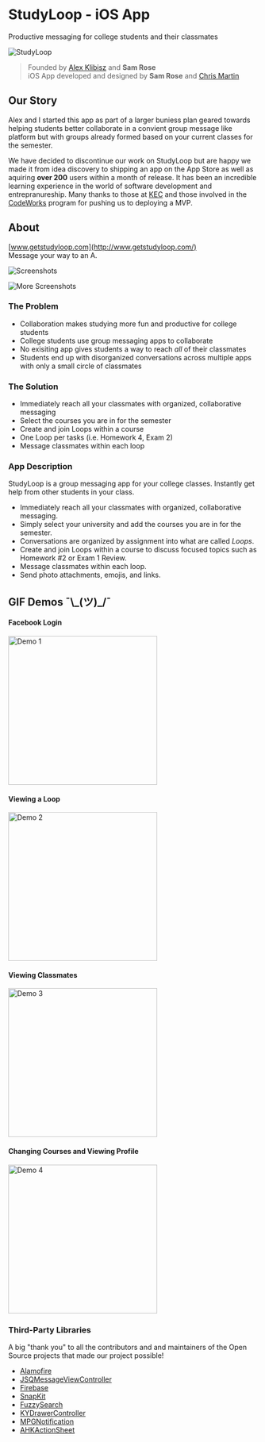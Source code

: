 # StudyLoop - iOS App
Productive messaging for college students and their classmates

![StudyLoop](http://static1.squarespace.com/static/5667871140667a43818a7b2a/t/56ba1a20c6fc08d8603c02b3/1455036961157/download.png?format=750w)

> Founded by [Alex Klibisz](https://github.com/alexklibisz) and __Sam Rose__<br/>
> iOS App developed and designed by __Sam Rose__ and [Chris Martin](https://github.com/schrismartin)

## Our Story
Alex and I started this app as part of a larger buniess plan geared towards helping students better collaborate in a convient group message like platform but with groups already formed based on your current classes for the semester.

We have decided to discontinue our work on StudyLoop but are happy we made it from idea discovery to shipping an app on the App Store as well as aquiring __over 200__ users within a month of release. It has been an incredible learning experience in the world of software development and entrepranureship. Many thanks to those at [KEC](http://knoxec.com/) and those involved in the [CodeWorks](http://knoxec.com/what-we-do/programs/codeworks/) program for pushing us to deploying a MVP.

## About
[www.getstudyloop.com](http://www.getstudyloop.com/)<br/>
Message your way to an A.

![Screenshots](https://cloud.githubusercontent.com/assets/11774595/18037070/49811608-6d49-11e6-8743-488a1a509dfb.png)

![More Screenshots](https://cloud.githubusercontent.com/assets/11774595/18037069/4980269e-6d49-11e6-9025-d4cebbc69b25.png)

### The Problem
- Collaboration makes studying more fun and productive for college students
- College students use group messaging apps to collaborate
- No exisiting app gives students a way to reach _all_ of their classmates
- Students end up with disorganized conversations across multiple apps with only a small circle of classmates

### The Solution

- Immediately reach all your classmates with organized, collaborative messaging
- Select the courses you are in for the semester
- Create and join Loops within a course
- One Loop per tasks (i.e. Homework 4, Exam 2)
- Message classmates within each loop

### App Description
StudyLoop is a group messaging app for your college classes. Instantly get help from other students in your class.

- Immediately reach all your classmates with organized, collaborative messaging.
- Simply select your university and add the courses you are in for the semester.
- Conversations are organized by assignment into what are called _Loops_.
- Create and join Loops within a course to discuss focused topics such as Homework #2 or Exam 1 Review.
- Message classmates within each loop.
- Send photo attachments, emojis, and links.


## GIF Demos ¯\\\_(ツ)_/¯

#### Facebook Login
<img src="https://cloud.githubusercontent.com/assets/11774595/18037247/67d3c458-6d4d-11e6-868c-6f90ca6610cb.gif" alt="Demo 1" style="width: 300px;"/>


#### Viewing a Loop
<img src="https://cloud.githubusercontent.com/assets/11774595/18037248/67d4e766-6d4d-11e6-9d5b-8677f5009981.gif" alt="Demo 2" style="width: 300px;"/>


#### Viewing Classmates
<img src="https://cloud.githubusercontent.com/assets/11774595/18037246/67d39f6e-6d4d-11e6-9d1b-32c884bc709b.gif" alt="Demo 3" style="width: 300px;"/>



#### Changing Courses and Viewing Profile
<img src="https://cloud.githubusercontent.com/assets/11774595/18037245/67d39d98-6d4d-11e6-94c7-8cd3ba8441fd.gif" alt="Demo 4" style="width: 300px;"/>

### Third-Party Libraries
A big "thank you" to all the contributors and and maintainers of the Open Source projects that made our project possible!
- [Alamofire](https://github.com/Alamofire/Alamofire)
- [JSQMessageViewController](https://github.com/jessesquires/JSQMessagesViewController)
- [Firebase](https://cocoapods.org/pods/Firebase)
- [SnapKit](https://github.com/SnapKit/SnapKit)
- [FuzzySearch](https://github.com/rahulnadella/FuzzySearch)
- [KYDrawerController](https://github.com/ykyouhei/KYDrawerController)
- [MPGNotification](https://github.com/MPGNotification/MPGNotification)
- [AHKActionSheet](https://github.com/fastred/AHKActionSheet)
